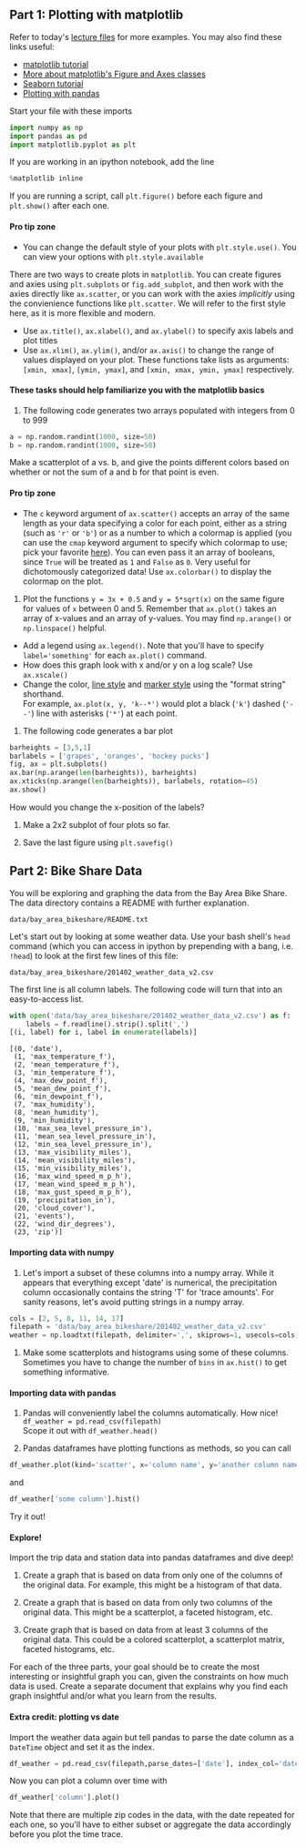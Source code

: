 
## Part 1: Plotting with matplotlib

Refer to today's [lecture files](https://github.com/zipfian/DSI_Lectures/blob/master/pandas-seaborn) for more examples. You may also find these links useful:
- [matplotlib tutorial](http://matplotlib.org/users/pyplot_tutorial.html)
- [More about matplotlib's Figure and Axes classes](http://matplotlib.org/users/artists.html)
- [Seaborn tutorial](https://web.stanford.edu/~mwaskom/software/seaborn/tutorial.html)
- [Plotting with pandas](http://pandas.pydata.org/pandas-docs/version/0.15.0/visualization.html)

Start your file with these imports
```python
import numpy as np
import pandas as pd
import matplotlib.pyplot as plt
```
If you are working in an ipython notebook, add the line
```python
%matplotlib inline
```

If you are running a script, call ```plt.figure()``` before each figure and ```plt.show()``` after each one.


#### Pro tip zone
- You can change the default style of your plots with ```plt.style.use()```. You can view your options with ```plt.style.available```

There are two ways to create plots in `matplotlib`.  You can create figures and axies using `plt.subplots` or `fig.add_subplot`, and then work with the axies directly like `ax.scatter`, or you can work with the axies *implicitly* using the convienience functions like `plt.scatter`.  We will refer to the first style here, as it is more flexible and modern.

- Use ```ax.title()```, ```ax.xlabel()```, and ```ax.ylabel()``` to specify axis labels and plot titles
- Use ```ax.xlim()```, ```ax.ylim()```, and/or ```ax.axis()``` to change the range of values displayed on your plot. These functions take lists as arguments: ```[xmin, xmax]```, ```[ymin, ymax]```, and ```[xmin, xmax, ymin, ymax]``` respectively.


#### These tasks should help familiarize you with the matplotlib basics

1. The following code generates two arrays populated with integers from 0 to 999
  ```python
  a = np.random.randint(1000, size=50)
  b = np.random.randint(1000, size=50)
  ```
  Make a scatterplot of a vs. b, and give the points different colors based on whether or not the sum of a and b for that point is even.  

 #### Pro tip zone
   - The ```c``` keyword argument of ```ax.scatter()``` accepts an array of the same length as your data specifying a color for each point, either as a string (such as ```'r'``` or ```'b'```) or as a number to which a colormap is applied (you can use the  ```cmap``` keyword argument to specify which colormap to use; pick your favorite [here](http://matplotlib.org/examples/color/colormaps_reference.html)). You can even pass it an array of booleans, since ```True``` will be treated as ```1``` and ```False``` as ```0```. Very useful for dichotomously categorized data! Use ```ax.colorbar()``` to display the colormap on the plot.

1. Plot the functions ```y = 3x + 0.5``` and ```y = 5*sqrt(x)``` on the same figure for values of `x` between 0 and 5. Remember that ```ax.plot()``` takes an array of x-values and an array of y-values. You may find ```np.arange()``` or ```np.linspace()``` helpful.
 - Add a legend using ```ax.legend()```. Note that you'll have to specify ```label='something'``` for each ```ax.plot()``` command.
 - How does this graph look with x and/or y on a log scale? Use ```ax.xscale()```
 - Change the color, [line style](http://matplotlib.org/api/lines_api.html#matplotlib.lines.Line2D.set_linestyle) and [marker style](http://matplotlib.org/api/markers_api.html#module-matplotlib.markers) using the "format string" shorthand.  
 For example, ```ax.plot(x, y, 'k--*')``` would plot a black (```'k'```) dashed (```'--'```) line with asterisks (```'*'```) at each point.

1. The following code generates a bar plot
 ```python
 barheights = [3,5,1]
 barlabels = ['grapes', 'oranges', 'hockey pucks']
 fig, ax = plt.subplots()
 ax.bar(np.arange(len(barheights)), barheights)
 ax.xticks(np.arange(len(barheights)), barlabels, rotation=45)
 ax.show()
 ```
 How would you change the x-position of the labels?

1. Make a 2x2 subplot of four plots so far.

1. Save the last figure using ```plt.savefig()```

## Part 2: Bike Share Data
You will be exploring and graphing the data from the Bay Area Bike Share. The data directory contains a README with further explanation.
```
data/bay_area_bikeshare/README.txt
```
Let's start out by looking at some weather data. Use your bash shell's ```head``` command (which you can access in ipython by prepending with a bang, i.e.  ```!head```) to look at the first few lines of this file:
```
data/bay_area_bikeshare/201402_weather_data_v2.csv
```
The first line is all column labels. The following code will turn that into an easy-to-access list.
```python
with open('data/bay_area_bikeshare/201402_weather_data_v2.csv') as f:
    labels = f.readline().strip().split(',')
[(i, label) for i, label in enumerate(labels)]
```

```
[(0, 'date'),
 (1, 'max_temperature_f'),
 (2, 'mean_temperature_f'),
 (3, 'min_temperature_f'),
 (4, 'max_dew_point_f'),
 (5, 'mean_dew_point_f'),
 (6, 'min_dewpoint_f'),
 (7, 'max_humidity'),
 (8, 'mean_humidity'),
 (9, 'min_humidity'),
 (10, 'max_sea_level_pressure_in'),
 (11, 'mean_sea_level_pressure_in'),
 (12, 'min_sea_level_pressure_in'),
 (13, 'max_visibility_miles'),
 (14, 'mean_visibility_miles'),
 (15, 'min_visibility_miles'),
 (16, 'max_wind_speed_m_p_h'),
 (17, 'mean_wind_speed_m_p_h'),
 (18, 'max_gust_speed_m_p_h'),
 (19, 'precipitation_in'),
 (20, 'cloud_cover'),
 (21, 'events'),
 (22, 'wind_dir_degrees'),
 (23, 'zip')]
```
#### Importing data with numpy
1. Let's import a subset of these columns into a numpy array. While it appears that everything except 'date' is numerical, the precipitation column occasionally contains the string 'T' for 'trace amounts'. For sanity reasons, let's avoid putting strings in a numpy array.
  ```python
  cols = [2, 5, 8, 11, 14, 17]
  filepath = 'data/bay_area_bikeshare/201402_weather_data_v2.csv'
  weather = np.loadtxt(filepath, delimiter=',', skiprows=1, usecols=cols)
  ```

1. Make some scatterplots and histograms using some of these columns. Sometimes you have to change the number of ```bins``` in ```ax.hist()``` to get something informative.

#### Importing data with pandas
1. Pandas will conveniently label the columns automatically. How nice!  
  ```df_weather = pd.read_csv(filepath)```  
  Scope it out with ```df_weather.head()```

1. Pandas dataframes have plotting functions as methods, so you can call
  ```python
  df_weather.plot(kind='scatter', x='column name', y='another column name')
  ```
  and
  ```python
  df_weather['some column'].hist()
  ```
  Try it out!


#### Explore!
Import the trip data and station data into pandas dataframes and dive deep!

1. Create a graph that is based on data from only one of the columns of the original data.  For example, this might be a histogram of that data.

2. Create a graph that is based on data from only two columns of the original data.  This might be a scatterplot, a faceted histogram, etc.

3. Create graph that is based on data from at least 3 columns of the original data.  This could be a colored scatterplot, a scatterplot matrix, faceted histograms, etc.

For each of the three parts, your goal should be to create the most interesting or insightful graph you can, given the constraints on how much data is used.  Create a separate document that explains why you find each graph insightful and/or what you learn from the results.


#### Extra credit: plotting vs date
Import the weather data again but tell pandas to parse the date column as a ```DateTime``` object and set it as the index.

```python
df_weather = pd.read_csv(filepath,parse_dates=['date'], index_col='date')
```
Now you can plot a column over time with
```python
df_weather['column'].plot()
```
Note that there are multiple zip codes in the data, with the date repeated for each one, so you'll have to either subset or aggregate the data accordingly before you plot the time trace.
